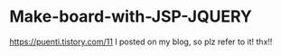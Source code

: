 # Make-board-with-JSP-JQUERY
https://puenti.tistory.com/11
I posted on my blog, so plz refer to it! thx!!
